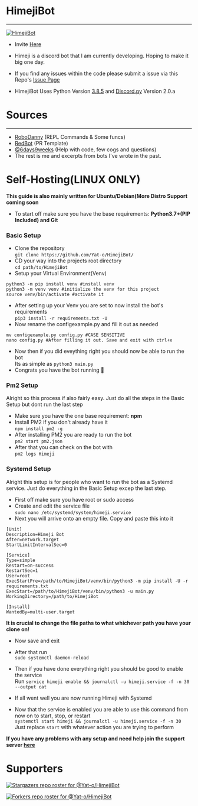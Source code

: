 # HimejiBot
***

<a href="https://github.com/Yat-o/HimejiBot"><img src="https://cdn.myanimelist.net/r/250x350/images/clubs/8/163534.jpg?s=9ec45fdd4232591c01f3c4009caf55e9" alt="HimejiBot"></a>

- Invite [Here](https://discordapp.com/oauth2/authorize?&client_id=784474257832804372&scope=bot&permissions=8)

- Himeji is a discord bot that I am currently developing. Hoping to make it big one day.

- If you find any issues within the code please submit a issue via this
  Repo's [Issue Page](https://github.com/Yat-o/HimejiBot/issues)

- HimejiBot Uses Python Version [3.8.5](https://www.python.org/downloads/release/python-385/)
  and [Discord.py](https://discordpy.readthedocs.io/en/latest/#) Version 2.0.a
  
# Sources
***
- [RoboDanny](https://github.com/Rapptz/RoboDanny) (REPL Commands & Some funcs)
- [RedBot](https://github.com/Cog-Creators/Red-DiscordBot) (PR Template)
- [@6days9weeks](https://www.github.com/6days9weeks/) (Help with code, few cogs and questions)
- The rest is me and excerpts from bots I've wrote in the past.

# Self-Hosting(LINUX ONLY)
**This guide is also mainly written for Ubuntu/Debian(More Distro Support coming soon**
* To start off make sure you have the base requirements: **Python3.7+(PIP Included) and Git**
### Basic Setup
* Clone the repository\
`git clone https://github.com/Yat-o/HimejiBot/`
* CD your way into the projects root directory\
`cd path/to/HimejiBot`
* Setup your Virtual Environment(Venv)
```shell
python3 -m pip install venv #install venv
python3 -m venv venv #initialize the venv for this project
source venv/bin/activate #activate it
```
* After setting up your Venv you are set to now install the bot's requirements\
`pip3 install -r requirements.txt -U`
* Now rename the configexample.py and fill it out as needed
```shell
mv configexample.py config.py #CASE SENSITIVE
nano config.py #After filling it out. Save and exit with ctrl+x
```
* Now then if you did eveything right you should now be able to run the bot\
Its as simple as `python3 main.py`
* Congrats you have the bot running 🥳
### Pm2 Setup
Alright so this process if also fairly easy. Just do all the steps in the Basic Setup but dont run the last step
* Make sure you have the one base requirement: **npm**
* Install PM2 if you don't already have it\
`npm install pm2 -g`
* After installing PM2 you are ready to run the bot\
`pm2 start pm2.json`
* After that you can check on the bot with\
`pm2 logs Himeji`
### Systemd Setup
Alright this setup is for people who want to run the bot as a Systemd service. Just do everything in the Basic Setup excep the last step.
* First off make sure you have root or sudo access
* Create and edit the service file\
  `sudo nano /etc/systemd/system/himeji.service`
* Next you will arrive onto an empty file. Copy and paste this into it
```
[Unit]
Description=Himeji Bot
After=network.target
StartLimitIntervalSec=0

[Service]
Type=simple
Restart=on-success
RestartSec=1
User=root
ExecStartPre=/path/to/HimejiBot/venv/bin/python3 -m pip install -U -r requirements.txt
ExecStart=/path/to/HimejiBot/venv/bin/python3 -u main.py
WorkingDirectory=/path/to/HimejiBot

[Install]
WantedBy=multi-user.target
```
**It is crucial to change the file paths to what whichever path you have your clone on!**
* Now save and exit
* After that run\
`sudo systemctl daemon-reload`
  
* Then if you have done everything right you should be good to enable the service\
Run `service himeji enable && journalctl -u himeji.service -f -n 30 --output cat`
* If all went well you are now running Himeji with Systemd
* Now that the service is enabled you are able to use this command from now on to start, stop, or restart\
`systemctl start himeji && journalctl -u himeji.service -f -n 30`\
  Just replace `start` with whatever action you are trying to perform

**If you have any problems with any setup and need help join the support server [here](https://discord.gg/Cs5RdJF9pb)**
# Supporters 
[![Stargazers repo roster for @Yat-o/HimejiBot](https://reporoster.com/stars/Yat-o/HimejiBot)](https://github.com/Yat-o/HimejiBot/stargazers)

[![Forkers repo roster for @Yat-o/HimejiBot](https://reporoster.com/forks/Yat-o/HimejiBot)](https://github.com/Yat-o/HimejiBot/network/members)

